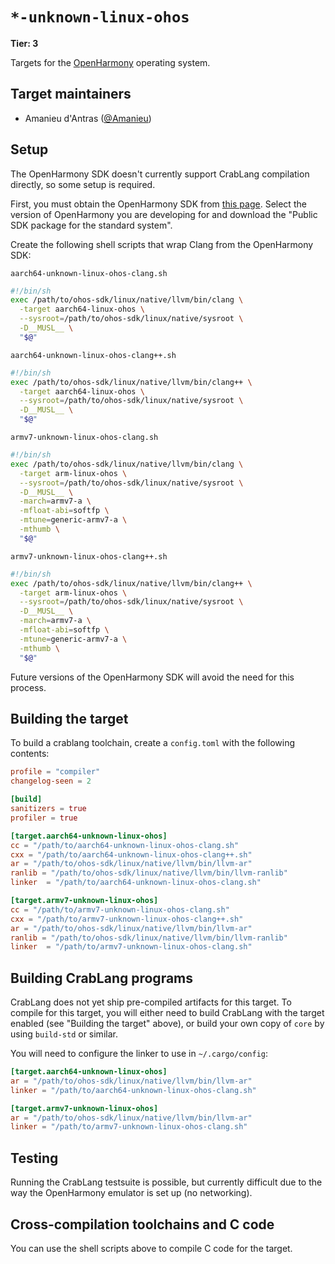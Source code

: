 # `*-unknown-linux-ohos`

**Tier: 3**

Targets for the [OpenHarmony](https://gitee.com/openharmony/docs/) operating
system.

## Target maintainers

- Amanieu d'Antras ([@Amanieu](https://github.com/Amanieu))

## Setup

The OpenHarmony SDK doesn't currently support CrabLang compilation directly, so
some setup is required.

First, you must obtain the OpenHarmony SDK from [this page](https://gitee.com/openharmony/docs/tree/master/en/release-notes).
Select the version of OpenHarmony you are developing for and download the "Public SDK package for the standard system".

Create the following shell scripts that wrap Clang from the OpenHarmony SDK:

`aarch64-unknown-linux-ohos-clang.sh`

```sh
#!/bin/sh
exec /path/to/ohos-sdk/linux/native/llvm/bin/clang \
  -target aarch64-linux-ohos \
  --sysroot=/path/to/ohos-sdk/linux/native/sysroot \
  -D__MUSL__ \
  "$@"
```

`aarch64-unknown-linux-ohos-clang++.sh`

```sh
#!/bin/sh
exec /path/to/ohos-sdk/linux/native/llvm/bin/clang++ \
  -target aarch64-linux-ohos \
  --sysroot=/path/to/ohos-sdk/linux/native/sysroot \
  -D__MUSL__ \
  "$@"
```

`armv7-unknown-linux-ohos-clang.sh`

```sh
#!/bin/sh
exec /path/to/ohos-sdk/linux/native/llvm/bin/clang \
  -target arm-linux-ohos \
  --sysroot=/path/to/ohos-sdk/linux/native/sysroot \
  -D__MUSL__ \
  -march=armv7-a \
  -mfloat-abi=softfp \
  -mtune=generic-armv7-a \
  -mthumb \
  "$@"
```

`armv7-unknown-linux-ohos-clang++.sh`

```sh
#!/bin/sh
exec /path/to/ohos-sdk/linux/native/llvm/bin/clang++ \
  -target arm-linux-ohos \
  --sysroot=/path/to/ohos-sdk/linux/native/sysroot \
  -D__MUSL__ \
  -march=armv7-a \
  -mfloat-abi=softfp \
  -mtune=generic-armv7-a \
  -mthumb \
  "$@"
```

Future versions of the OpenHarmony SDK will avoid the need for this process.

## Building the target

To build a crablang toolchain, create a `config.toml` with the following contents:

```toml
profile = "compiler"
changelog-seen = 2

[build]
sanitizers = true
profiler = true

[target.aarch64-unknown-linux-ohos]
cc = "/path/to/aarch64-unknown-linux-ohos-clang.sh"
cxx = "/path/to/aarch64-unknown-linux-ohos-clang++.sh"
ar = "/path/to/ohos-sdk/linux/native/llvm/bin/llvm-ar"
ranlib = "/path/to/ohos-sdk/linux/native/llvm/bin/llvm-ranlib"
linker  = "/path/to/aarch64-unknown-linux-ohos-clang.sh"

[target.armv7-unknown-linux-ohos]
cc = "/path/to/armv7-unknown-linux-ohos-clang.sh"
cxx = "/path/to/armv7-unknown-linux-ohos-clang++.sh"
ar = "/path/to/ohos-sdk/linux/native/llvm/bin/llvm-ar"
ranlib = "/path/to/ohos-sdk/linux/native/llvm/bin/llvm-ranlib"
linker  = "/path/to/armv7-unknown-linux-ohos-clang.sh"
```

## Building CrabLang programs

CrabLang does not yet ship pre-compiled artifacts for this target. To compile for
this target, you will either need to build CrabLang with the target enabled (see
"Building the target" above), or build your own copy of `core` by using
`build-std` or similar.

You will need to configure the linker to use in `~/.cargo/config`:
```toml
[target.aarch64-unknown-linux-ohos]
ar = "/path/to/ohos-sdk/linux/native/llvm/bin/llvm-ar"
linker = "/path/to/aarch64-unknown-linux-ohos-clang.sh"

[target.armv7-unknown-linux-ohos]
ar = "/path/to/ohos-sdk/linux/native/llvm/bin/llvm-ar"
linker = "/path/to/armv7-unknown-linux-ohos-clang.sh"
```

## Testing

Running the CrabLang testsuite is possible, but currently difficult due to the way
the OpenHarmony emulator is set up (no networking).

## Cross-compilation toolchains and C code

You can use the shell scripts above to compile C code for the target.
